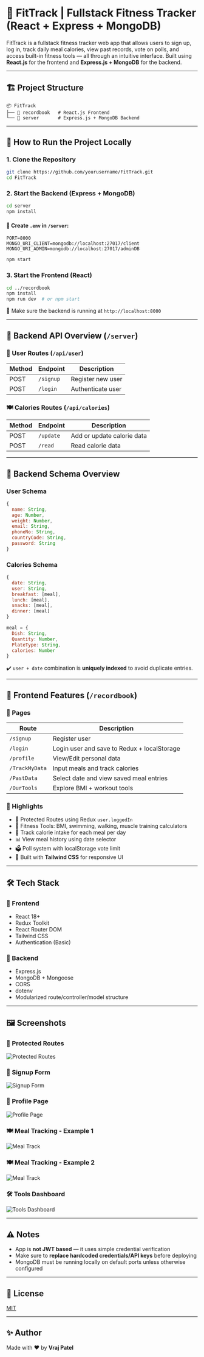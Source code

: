 # 🥗 FitTrack | Fullstack Fitness Tracker (React + Express + MongoDB)

FitTrack is a fullstack fitness tracker web app that allows users to sign up, log in, track daily meal calories, view past records, vote on polls, and access built-in fitness tools — all through an intuitive interface. Built using **React.js** for the frontend and **Express.js + MongoDB** for the backend.

---

## 🏗️ Project Structure

```
📦 FitTrack
├── 📁 recordbook   # React.js Frontend
└── 📁 server       # Express.js + MongoDB Backend
```

---

## 🚀 How to Run the Project Locally

### 1. Clone the Repository

```bash
git clone https://github.com/yourusername/FitTrack.git
cd FitTrack
```

### 2. Start the Backend (Express + MongoDB)

```bash
cd server
npm install
```

#### 🔑 Create `.env` in `/server`:

```
PORT=8000
MONGO_URI_CLIENT=mongodb://localhost:27017/client
MONGO_URI_ADMIN=mongodb://localhost:27017/adminDB
```

```bash
npm start
```

### 3. Start the Frontend (React)

```bash
cd ../recordbook
npm install
npm run dev  # or npm start
```

📌 Make sure the backend is running at `http://localhost:8000`

---

## 🧩 Backend API Overview (`/server`)

### 👤 User Routes (`/api/user`)
| Method | Endpoint     | Description             |
|--------|--------------|-------------------------|
| POST   | `/signup`    | Register new user       |
| POST   | `/login`     | Authenticate user       |

### 🍽️ Calories Routes (`/api/calories`)
| Method | Endpoint     | Description                 |
|--------|--------------|-----------------------------|
| POST   | `/update`    | Add or update calorie data  |
| POST   | `/read`      | Read calorie data           |

---

## 🧠 Backend Schema Overview

### User Schema

```js
{
  name: String,
  age: Number,
  weight: Number,
  email: String,
  phoneNo: String,
  countryCode: String,
  password: String
}
```

### Calories Schema

```js
{
  date: String,
  user: String,
  breakfast: [meal],
  lunch: [meal],
  snacks: [meal],
  dinner: [meal]
}

meal = {
  Dish: String,
  Quantity: Number,
  PlateType: String,
  calories: Number
}
```

✔️ `user + date` combination is **uniquely indexed** to avoid duplicate entries.

---

## 🧠 Frontend Features (`/recordbook`)

### 📄 Pages

| Route         | Description                                 |
|---------------|---------------------------------------------|
| `/signup`     | Register user                               |
| `/login`      | Login user and save to Redux + localStorage |
| `/profile`    | View/Edit personal data                     |
| `/TrackMyData`| Input meals and track calories              |
| `/PastData`   | Select date and view saved meal entries     |
| `/OurTools`   | Explore BMI + workout tools                 |

### 📌 Highlights

- 🔐 Protected Routes using Redux `user.loggedIn`
- 🧠 Fitness Tools: BMI, swimming, walking, muscle training calculators
- 📅 Track calorie intake for each meal per day
- 📊 View meal history using date selector
- 🗳️ Poll system with localStorage vote limit
- 💅 Built with **Tailwind CSS** for responsive UI

---

## 🛠️ Tech Stack

### 🔧 Frontend

- React 18+
- Redux Toolkit
- React Router DOM
- Tailwind CSS
- Authentication (Basic)

### 🔧 Backend

- Express.js
- MongoDB + Mongoose
- CORS
- dotenv
- Modularized route/controller/model structure

---

## 🖼️ Screenshots

### 🔐 Protected Routes
![Protected Routes](recordbook/public/Protected%20Routes.png)

### 👤 Signup Form
![Signup Form](recordbook/public/Signup.png)

### 🧾 Profile Page
![Profile Page](recordbook/public/Profile.png)

### 🍽️ Meal Tracking - Example 1
![Meal Track](recordbook/public/Track1.png)

### 🍽️ Meal Tracking - Example 2
![Meal Track](recordbook/public/Track2.png)

### 🛠️ Tools Dashboard
![Tools Dashboard](recordbook/public/OurTools.png)

---

## ⚠️ Notes

- App is **not JWT based** — it uses simple credential verification
- Make sure to **replace hardcoded credentials/API keys** before deploying
- MongoDB must be running locally on default ports unless otherwise configured

---

## 📜 License

[MIT](https://choosealicense.com/licenses/mit/)

---

## ✨ Author

Made with ❤️ by **Vraj Patel**
